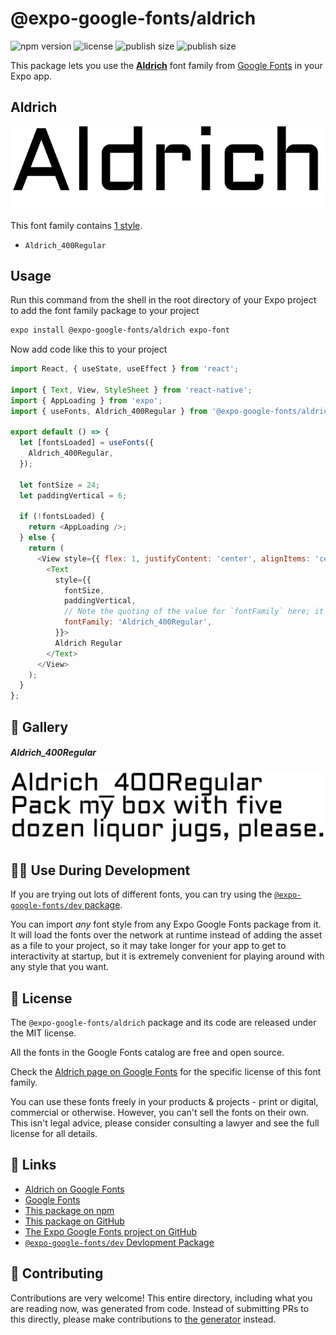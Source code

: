 # @expo-google-fonts/aldrich

![npm version](https://flat.badgen.net/npm/v/@expo-google-fonts/aldrich)
![license](https://flat.badgen.net/github/license/expo/google-fonts)
![publish size](https://flat.badgen.net/packagephobia/install/@expo-google-fonts/aldrich)
![publish size](https://flat.badgen.net/packagephobia/publish/@expo-google-fonts/aldrich)

This package lets you use the [**Aldrich**](https://fonts.google.com/specimen/Aldrich) font family from [Google Fonts](https://fonts.google.com/) in your Expo app.

## Aldrich

![Aldrich](./font-family.png)

This font family contains [1 style](#-gallery).

- `Aldrich_400Regular`

## Usage

Run this command from the shell in the root directory of your Expo project to add the font family package to your project
```sh
expo install @expo-google-fonts/aldrich expo-font
```

Now add code like this to your project
```js
import React, { useState, useEffect } from 'react';

import { Text, View, StyleSheet } from 'react-native';
import { AppLoading } from 'expo';
import { useFonts, Aldrich_400Regular } from '@expo-google-fonts/aldrich';

export default () => {
  let [fontsLoaded] = useFonts({
    Aldrich_400Regular,
  });

  let fontSize = 24;
  let paddingVertical = 6;

  if (!fontsLoaded) {
    return <AppLoading />;
  } else {
    return (
      <View style={{ flex: 1, justifyContent: 'center', alignItems: 'center' }}>
        <Text
          style={{
            fontSize,
            paddingVertical,
            // Note the quoting of the value for `fontFamily` here; it expects a string!
            fontFamily: 'Aldrich_400Regular',
          }}>
          Aldrich Regular
        </Text>
      </View>
    );
  }
};

```

## 🔡 Gallery

##### Aldrich_400Regular
![Aldrich_400Regular](./Aldrich_400Regular.ttf.png)


## 👩‍💻 Use During Development

If you are trying out lots of different fonts, you can try using the [`@expo-google-fonts/dev` package](https://github.com/expo/google-fonts/tree/master/font-packages/dev#readme).

You can import *any* font style from any Expo Google Fonts package from it. It will load the fonts
over the network at runtime instead of adding the asset as a file to your project, so it may take longer
for your app to get to interactivity at startup, but it is extremely convenient
for playing around with any style that you want.

## 📖 License

The `@expo-google-fonts/aldrich` package and its code are released under the MIT license.

All the fonts in the Google Fonts catalog are free and open source.

Check the [Aldrich page on Google Fonts](https://fonts.google.com/specimen/Aldrich) for the specific license of this font family.

You can use these fonts freely in your products & projects - print or digital, commercial or otherwise. However, you can't sell the fonts on their own. This isn't legal advice, please consider consulting a lawyer and see the full license for all details.

## 🔗 Links

- [Aldrich on Google Fonts](https://fonts.google.com/specimen/Aldrich)
- [Google Fonts](https://fonts.google.com/)
- [This package on npm](https://www.npmjs.com/package/@expo-google-fonts/aldrich)
- [This package on GitHub](https://github.com/expo/google-fonts/tree/master/font-packages/aldrich)
- [The Expo Google Fonts project on GitHub](https://github.com/expo/google-fonts)
- [`@expo-google-fonts/dev` Devlopment Package](https://github.com/expo/google-fonts/tree/master/font-packages/dev)

## 🤝 Contributing

Contributions are very welcome! This entire directory, including what you are reading now, was generated from code. Instead of submitting PRs to this directly, please make contributions to [the generator](https://github.com/expo/google-fonts/tree/master/packages/generator) instead.
